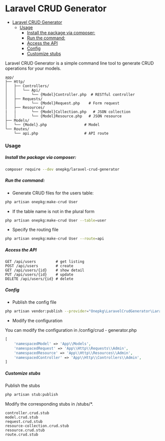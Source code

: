 # Laravel CRUD Generator

- [Laravel CRUD Generator](#laravel-crud-generator)
    - [Usage](#usage)
        - [Install the package via composer:](#install-the-package-via-composer)
        - [Run the command:](#run-the-command)
        - [Access the API](#access-the-api)
        - [Config](#config)
        - [Customize stubs](#customize-stubs)


Laravel CRUD Generator is a simple command line tool to generate CRUD operations for your models.

```plaintext
app/
├── Http/
│   ├── Controllers/
│   │   └── Api/
│   │       └── {Model}Controller.php  # RESTful controller
│   ├── Requests/
│   │       └── {Model}Request.php    # Form request
│   ├── Resources/
|   |       └── {Model}Collection.php   # JSON collection  
│   │       └── {Model}Resource.php   # JSON resource
├── Models/
│   └── {Model}.php                 # Model
└── Routes/
    └── api.php                     # API route
```

### Usage

##### Install the package via composer:

```bash
composer require --dev onepkg/laravel-crud-generator
```

##### Run the command:

- Generate CRUD files for the users table:

```bash
php artisan onepkg:make-crud User
```

- If the table name is not in the plural form

```bash
php artisan onepkg:make-crud User --table=user
```

- Specify the routing file

```bash
php artisan onepkg:make-crud User --route=api
```

##### Access the API

```plaintext
GET /api/users         # get listing
POST /api/users        # create
GET /api/users/{id}    # show detail
PUT /api/users/{id}    # update
DELETE /api/users/{id} # delete
```

##### Config

- Publish the config file

```bash
php artisan vendor:publish --provider="Onepkg\LaravelCrudGenerator\LaravelCrudServiceProvider"
```

- Modify the configuration

You can modify the configuration in /config/crud - generator.php

```php
[
    'namespacedModel' => 'App\\Models',
    'namespacedRequest' => 'App\\Http\\Requests\\Admin',
    'namespacedResource' => 'App\\Http\\Resources\\Admin',
    'namespacedController' => 'App\\Http\\Controllers\\Admin',
]
```

##### Customize stubs

Publish the stubs

```bash
php artisan stub:publish
```

Modify the corresponding stubs in /stubs/*.

```plaintext
controller.crud.stub
model.crud.stub
request.crud.stub
resource-collection.crud.stub
resource.crud.stub
route.crud.stub
```
